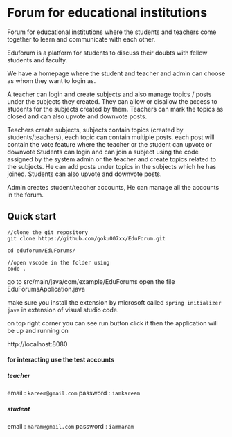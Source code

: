 # Forum for educational institutions

Forum for educational institutions where the students and teachers come together to learn and communicate with each other.

Eduforum is a platform for students to discuss their doubts with fellow students and faculty.

We have a homepage where the student and teacher and admin can choose as whom they want to login as.

A teacher can login and create subjects and also manage topics / posts under the subjects they created. They can allow or disallow the access to students for the subjects created by them. Teachers can mark the topics as closed and can also upvote and downvote posts.

Teachers create subjects, subjects contain topics (created by students/teachers), each topic can contain multiple posts. each post will contain the vote feature where the teacher or the student can upvote or downvote Students can login and can join a subject using the code assigned by the system admin or the teacher and create topics related to the subjects. He can add posts under topics in the subjects which he has joined. Students can also upvote and
downvote posts.

Admin creates student/teacher accounts, He can manage all the accounts in the forum.

## Quick start


```
//clone the git repository
git clone https://github.com/goku007xx/EduForum.git

cd eduforum/EduForums/

//open vscode in the folder using
code .
```

go to src/main/java/com/example/EduForums open the file EduForumsApplication.java

make sure you install the extension by microsoft called `spring initializer java` in extension of visual studio code.

on top right corner you can see run button click it then the application will be up and running on 

http://localhost:8080

#### for interacting use the test accounts

##### teacher
email : `kareem@gmail.com`
password : `iamkareem`

##### student 
email : `maram@gmail.com`
password : `iammaram`
